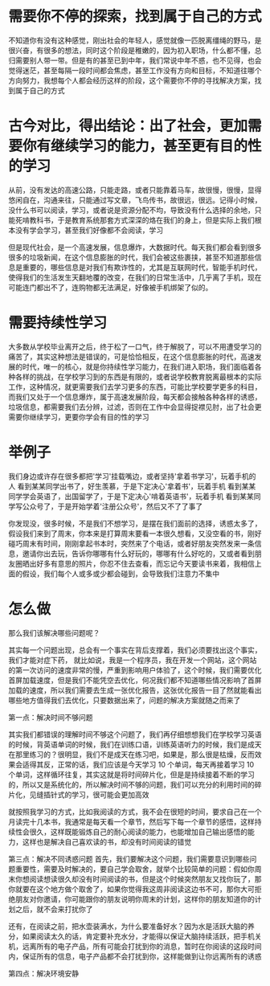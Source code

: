 # 需要你不停的探索，找到属于自己的方式
不知道你有没有这种感觉，刚出社会的年轻人，感觉就像一匹脱离缰绳的野马，是很兴奋，有很多的想法，同时这个阶段是稚嫩的，因为初入职场，什么都不懂，总归需要别人带一带。但是有的甚至已到中年，我们常说中年不惑，也不见得，也会觉得迷茫，甚至每隔一段时间都会焦虑，甚至工作没有方向和目标，不知道往哪个方向努力，我想每个人都会经历这样的阶段，这个需要你不停的寻找解决方案，找到属于自己的方式


# 古今对比，得出结论：出了社会，更加需要你有继续学习的能力，甚至更有目的性的学习
从前，没有发达的高速公路，只能走路，或者只能靠着马车，故很慢，很慢，显得悠闲自在，沟通来往，只能通过写文章，飞鸟传书，故很远，很远。记得小时候，没什么书可以阅读，学习，或者说是资源分配不均，导致没有什么选择的余地，只能死啃教科书，于是教育系统那套方式深深的烙在我们的身上，但是实际上我们根本没有学会学习，甚至我们好像都不会阅读，学习

但是现代社会，是一个高速发展，信息爆炸，大数据时代。每天我们都会看到很多很多的垃圾新闻，在这个信息膨胀的时代，我们会被这些裹挟，甚至不知道那些信息是重要的，哪些信息是对我们有欺诈性的，尤其是互联网时代，智能手机时代，使得我们的生活发生天翻地覆的改变，在我们的日常生活中，几乎离了手机，现在可能连门都出不了，连购物都无法满足，好像被手机绑架了似的。

# 需要持续性学习
大多数从学校毕业离开之后，终于松了一口气，终于解脱了，可以不用遭受学习的痛苦了，其实这种想法是错误的，可是恰恰相反，在这个信息膨胀的时代，高速发展的时代，唯一的核心，就是你持续性学习能力，在我们进入职场，我们面临着各种各样的挑战，在学校学习到的东西是有限的，或者说学校教育脱离最根本的实际工作，这种情况，就更需要我们去学习更多的东西，可能比学校要学更多的科目，而我们又处于一个信息爆炸，属于高速发展阶段，每天都会接触各种各样的诱惑，垃圾信息，都需要我们去分辨，过滤，否则在工作中会显得捉襟见肘，出了社会更需要你继续学习，更要你学会有目的性的学习


# 举例子
我们身边或许存在很多都把'学习'挂载嘴边，或者坚持'拿着书学习'，玩着手机的人
看到某某同学出书了，好生羡慕，于是下定决心'拿着书'，玩着手机
看到某某同学学会英语了，出国留学了，于是下定决心'啃着英语书'，玩着手机
看到某某同学写公众号了，于是开始学着'注册公众号'，然后又不了了事了


你发现没，很多时候，不是我们不想学习，是摆在我们面前的选择，诱惑太多了，假设我们来到了周末，你本来是打算周末要看一本很久想看，又没空看的书，刚好碰巧周末有时间，刚刚拿起书本时，突然来了个电话，或者好朋友突然发来一条信息，邀请你出去玩，告诉你哪哪有什么好玩的，哪哪有什么好吃的，又或者看到朋友圈晒出好多有意思的照片，你忍不住去查看，而忘记今天要读书来着，我相信上面的假设，我们每个人或多或少都会碰到，会导致我们注意力不集中




# 怎么做

那么我们该解决哪些问题呢？

其实每一个问题出现，总会有一个事实在背后支撑着，我们必须要找出这个事实，我们才能对症下药，
就比如说，我是一个程序员，我在开发一个网站，这个网站的第一次访问的速度非常的慢，严重到影响用户体验了，这个时候，我们需要优化首屏加载速度，但是我们不能凭空去优化，何况我们都不知道哪些情况影响了首屏加载的速度，所以我们需要去生成一张优化报告，这张优化报告一目了然就能看出哪些地方值得我们去优化，只要数据出来了，问题的解决方案就随之而来了

第一点：解决时间不够问题

其实我们都错误的理解时间不够这个问题了，我们再仔细想想我们在学校学习英语的时候，背英语单词的时候，我们在训练口语，训练英语听力的时候，我们是成天在那里练习的？很明显，我们不是成天在练习吧，如果是，那么很是枯燥，反而效果会适得其反，正常的话，我们应该是今天学习 10 个单词，每天再接着学习 10 个单词，这样循环往复，其实这就是将时间碎片化，但是是持续接着不断的学习的，所以又是系统化的，所以解决时间不够的问题，我们可以充分的利用时间的碎片化，见缝插针式的学习，很可能会更加高效

就按照我学习的方式，比如我阅读的方式，我不会在很短的时间，要求自己在一个月读完十几本书，我通常是每天看一个章节，然后写下每一个章节的感悟，这样持续性会很久，这样既能锻炼自己的耐心阅读的能力，也能增加自己输出感悟的能力，这样也是解决自己喜欢读的书，却没有时间阅读的错觉


第三点：解决不同诱惑问题
首先，我们要解决这个问题，我们需要意识到哪些问题重要性，需要及时解决的，要自己学会取舍，就举个比较简单的问题：假如你周末你想阅读想读很久却没有时间阅读的书，但是这个时候突然朋友又找你玩了，那你就要在这个地方做个取舍了，如果你觉得我这周非阅读这边书不可，那你大可拒绝朋友对你邀请，你可能跟你的朋友说明你周末的计划，这样你的朋友知道你的计划之后，就不会来打扰你了

还有，在阅读之前，把水壶装满水，为什么要准备好水？因为水是活跃大脑的养分，如果阅读太久的话，肯定要补充水分，才能得以保证大脑持续活跃，把手机关机，远离所有的电子产品，所有可能会打扰到你的消息，暂时在你阅读的这段时间内，保证所有的信息，电子产品都不会打扰到你，这样能做到让你远离所有的诱惑


第四点：解决环境安静















